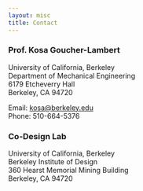 ```yaml
---
layout: misc
title: Contact
---
```



### Prof. Kosa Goucher-Lambert
University of California, Berkeley<br>
Department of Mechanical Engineering<br>
6179 Etcheverry Hall<br>
Berkeley, CA 94720<br>

Email: kosa@berkeley.edu<br>
Phone: 510-664-5376

### Co-Design Lab
University of California, Berkeley<br>
Berkeley Institute of Design<br>
360 Hearst Memorial Mining Building<br>
Berkeley, CA 94720<br>

